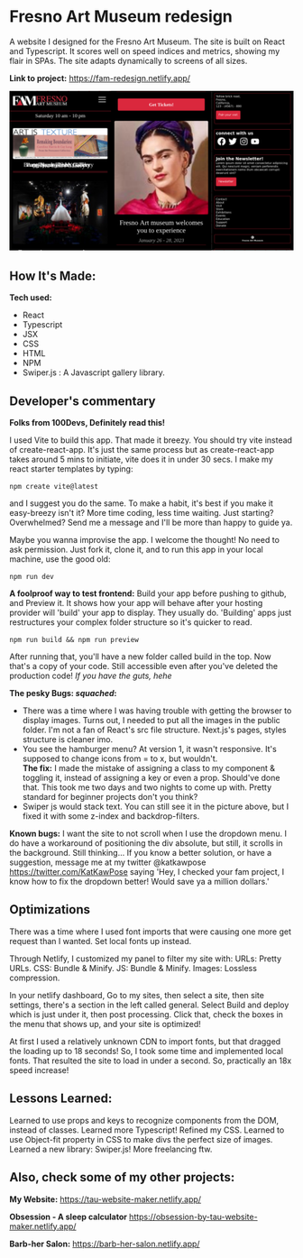 # Fresno Art Museum redesign
A website I designed for the Fresno Art Museum. The site is built on React and Typescript. It scores well on speed indices and metrics, showing my flair in SPAs. The site adapts dynamically to screens of all sizes.

**Link to project:**  https://fam-redesign.netlify.app/

![Landing page Screenshot](https://github.com/FreelancingTwin/fresno-art-museum/blob/master/public/assets/fam%20redesign%20thumbnail.png)

## How It's Made:

**Tech used:** 
<ul>
    <li>React</li>
    <li>Typescript</li>
    <li>JSX</li>
    <li>CSS</li>
    <li>HTML</li>
    <li>NPM</li>
    <li>Swiper.js : A Javascript gallery library.</li>
</ul>

## Developer's commentary

**Folks from 100Devs, Definitely read this!**

I used Vite to build this app. That made it breezy. You should try vite instead of create-react-app. It's just the same process but as create-react-app takes around 5 mins to initiate, vite does it in under 30 secs. I make my react starter templates by typing: 

```
npm create vite@latest
```
and I suggest you do the same. To make a habit, it's best if you make it easy-breezy isn't it? More time coding, less time waiting. Just starting? Overwhelmed? Send me a message and I'll be more than happy to guide ya.

 Maybe you wanna improvise the app. I welcome the thought! No need to ask permission. Just fork it, clone it, and to run this app in your local machine, use the good old:
```
npm run dev
```

**A foolproof way to test frontend:**
Build your app before pushing to github, and Preview it. It shows how your app will behave after your hosting provider will 'build' your app to display. They usually do. 'Building' apps just restructures your complex folder structure so it's quicker to read.
```
npm run build && npm run preview
```
After running that, you'll have a new folder called build in the top. Now that's a copy of your code. Still accessible even after you've deleted the production code! *If you have the guts, hehe*

**The pesky Bugs: *squached*:**
<ul>
    <li>There was a time where I was having trouble with getting the browser to display images. Turns out, I needed to put all the images in the public folder. I'm not a fan of React's src file structure. Next.js's pages, styles structure is cleaner imo.</li>
    <li>You see the hamburger menu? At version 1, it wasn't responsive. It's supposed to change icons from = to x, but wouldn't.
    <br>
    <strong>The fix:</strong> I made the mistake of assigning a class to my component & toggling it, instead of assigning a key or even a prop. Should've done that. This took me two days and two nights to come up with. Pretty standard for beginner projects don't you think?
    </li>
    <li>Swiper js would stack text. You can still see it in the picture above, but I fixed it with some z-index and backdrop-filters.</li>
</ul>

**Known bugs:**
I want the site to not scroll when I use the dropdown menu. I do have a workaround of positioning the div absolute, but still, it scrolls in the background. Still thinking... If you know a better solution, or have a suggestion, message me at my twitter @katkawpose https://twitter.com/KatKawPose saying 'Hey, I checked your fam project, I know how to fix the dropdown better! Would save ya a million dollars.'

## Optimizations

There was a time where I used font imports that were causing one more get request than I wanted. Set local fonts up instead.

Through Netlify, I customized my panel to filter my site with: 
URLs:
    Pretty URLs.
CSS:
    Bundle & Minify.
JS: 
    Bundle & Minify.
Images:
    Lossless compression.

In your netlify dashboard, Go to my sites, then select a site, then site settings, there's a section in the left called general. Select Build and deploy which is just under it, then post processing. Click that, check the boxes in the menu that shows up, and your site is optimized!

At first I used a relatively unknown CDN to import fonts, but that dragged the loading up to 18 seconds! So, I took some time and implemented local fonts. That resulted the site to load in under a second. So, practically an 18x speed increase!


## Lessons Learned:

Learned to use props and keys to recognize components from the DOM, instead of classes.
Learned more Typescript!
Refined my CSS. Learned to use Object-fit property in CSS to make divs the perfect size of images.
Learned a new library: Swiper.js!
More freelancing ftw.

## Also, check some of my other projects:

**My Website:** https://tau-website-maker.netlify.app/

**Obsession - A sleep calculator** https://obsession-by-tau-website-maker.netlify.app/

**Barb-her Salon:** https://barb-her-salon.netlify.app/